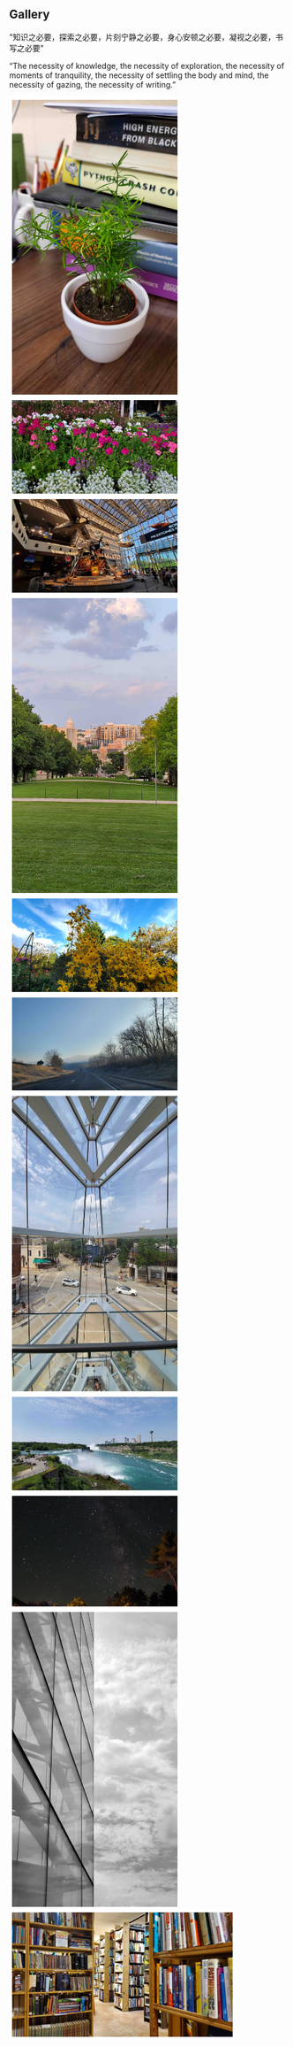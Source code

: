 <h2>Gallery</h2>

"知识之必要，探索之必要，片刻宁静之必要，身心安顿之必要，凝视之必要，书写之必要"

“The necessity of knowledge, the necessity of exploration, the necessity of moments of tranquility, the necessity of settling the body and mind, the necessity of gazing, the necessity of writing.”


<img align="left" src="files/Gallery/20190702_182104.jpeg" alt="drawing" width="300" style="border: 5px solid white;" />
<img align="left" src="files/Gallery/20190824_185306.jpeg" alt="drawing" width="300" style="border: 5px solid white;" />
<img align="left" src="files/Gallery/20190908_102220.jpeg" alt="drawing" width="300" style="border: 5px solid white;" />
<img align="left" src="files/Gallery/20190724_195302.jpeg" alt="drawing" width="300" style="border: 5px solid white;" />
<img align="left" src="files/Gallery/20191018_143418.jpeg" alt="drawing" width="300" style="border: 5px solid white;" />
<img align="left" src="files/Gallery/20191222_091919.jpeg" alt="drawing" width="300" style="border: 5px solid white;" />
<img align="left" src="files/Gallery/20190728_123201.jpeg" alt="drawing" width="300" style="border: 5px solid white;" />
<img align="left" src="files/Gallery/20210613_110910.jpeg" alt="drawing" width="300" style="border: 5px solid white;" />
<img align="left" src="files/Gallery/DSC02063.JPG" alt="drawing" width="300" style="border: 5px solid white;" />
<img align="left" src="files/Gallery/20190728_144056.jpeg" alt="drawing" width="300" style="border: 5px solid white;" />
<img align="lest" src="files/Gallery/20190728_164434.jpeg" alt="drawing" width="400" style="border: 5px solid white;" />





